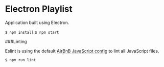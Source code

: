 # Electron Playlist

Application built using Electron.


`$ npm install`
`$ npm start`

###Linting

Eslint is using the default [AirBnB JavaScript config](https://github.com/airbnb/javascript) to lint all JavaScript files.

`$ npm run lint`
